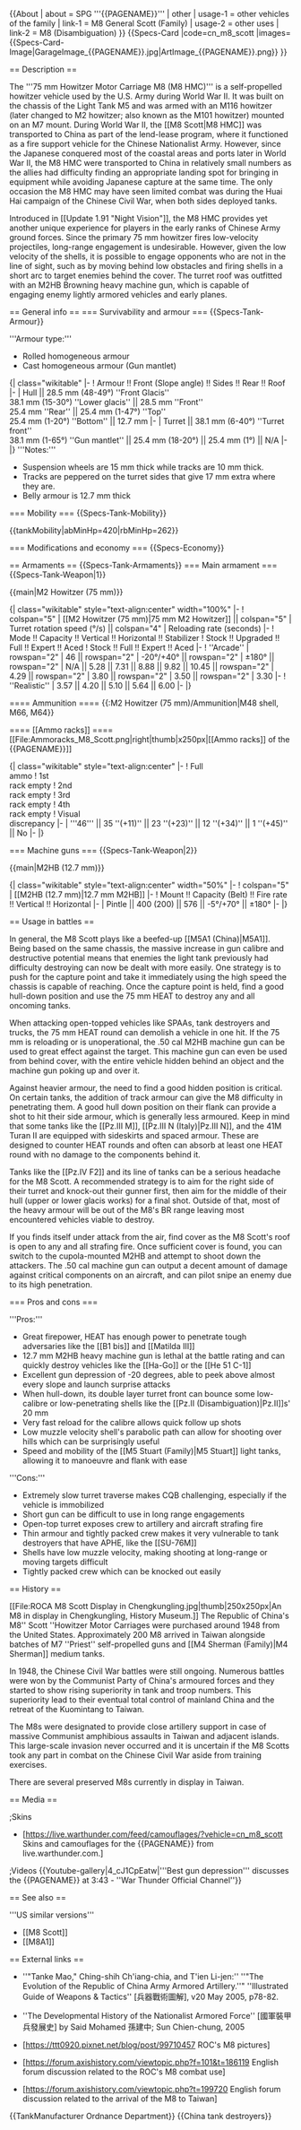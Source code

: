 {{About
| about = SPG '''{{PAGENAME}}'''
| other
| usage-1 = other vehicles of the family
| link-1 = M8 General Scott (Family)
| usage-2 = other uses
| link-2 = M8 (Disambiguation)
}}
{{Specs-Card
|code=cn_m8_scott
|images={{Specs-Card-Image|GarageImage_{{PAGENAME}}.jpg|ArtImage_{{PAGENAME}}.png}}
}}

== Description ==
<!-- ''In the description, the first part should be about the history of the creation and combat usage of the vehicle, as well as its key features. In the second part, tell the reader about the ground vehicle in the game. Insert a screenshot of the vehicle, so that if the novice player does not remember the vehicle by name, he will immediately understand what kind of vehicle the article is talking about.'' -->
The '''75 mm Howitzer Motor Carriage M8 (M8 HMC)''' is a self-propelled howitzer vehicle used by the U.S. Army during World War II. It was built on the chassis of the Light Tank M5 and was armed with an M116 howitzer (later changed to M2 howitzer; also known as the M101 howitzer) mounted on an M7 mount. During World War II, the [[M8 Scott|M8 HMC]] was transported to China as part of the lend-lease program, where it functioned as a fire support vehicle for the Chinese Nationalist Army. However, since the Japanese conquered most of the coastal areas and ports later in World War II, the M8 HMC were transported to China in relatively small numbers as the allies had difficulty finding an appropriate landing spot for bringing in equipment while avoiding Japanese capture at the same time. The only occasion the M8 HMC may have seen limited combat was during the Huai Hai campaign of the Chinese Civil War, when both sides deployed tanks.

Introduced in [[Update 1.91 "Night Vision"]], the M8 HMC provides yet another unique experience for players in the early ranks of Chinese Army ground forces. Since the primary 75 mm howitzer fires low-velocity projectiles, long-range engagement is undesirable. However, given the low velocity of the shells, it is possible to engage opponents who are not in the line of sight, such as by moving behind low obstacles and firing shells in a short arc to target enemies behind the cover. The turret roof was outfitted with an M2HB Browning heavy machine gun, which is capable of engaging enemy lightly armored vehicles and early planes.

== General info ==
=== Survivability and armour ===
{{Specs-Tank-Armour}}
<!-- ''Describe armour protection. Note the most well protected and key weak areas. Appreciate the layout of modules as well as the number and location of crew members. Is the level of armour protection sufficient, is the placement of modules helpful for survival in combat? If necessary use a visual template to indicate the most secure and weak zones of the armour.'' -->
'''Armour type:'''

* Rolled homogeneous armour
* Cast homogeneous armour (Gun mantlet)

{| class="wikitable"
|-
! Armour !! Front (Slope angle) !! Sides !! Rear !! Roof
|-
| Hull || 28.5 mm (48-49°) ''Front Glacis'' <br> 38.1 mm (15-30°) ''Lower glacis'' || 28.5 mm ''Front'' <br> 25.4 mm ''Rear'' || 25.4 mm (1-47°) ''Top'' <br> 25.4 mm (1-20°) ''Bottom'' || 12.7 mm
|-
| Turret || 38.1 mm (6-40°) ''Turret front'' <br> 38.1 mm (1-65°) ''Gun mantlet'' || 25.4 mm (18-20°) || 25.4 mm (1°) || N/A
|-
|}
'''Notes:'''

* Suspension wheels are 15 mm thick while tracks are 10 mm thick.
* Tracks are peppered on the turret sides that give 17 mm extra where they are.
* Belly armour is 12.7 mm thick

=== Mobility ===
{{Specs-Tank-Mobility}}
<!-- ''Write about the mobility of the ground vehicle. Estimate the specific power and manoeuvrability, as well as the maximum speed forwards and backwards.'' -->

{{tankMobility|abMinHp=420|rbMinHp=262}}

=== Modifications and economy ===
{{Specs-Economy}}

== Armaments ==
{{Specs-Tank-Armaments}}
=== Main armament ===
{{Specs-Tank-Weapon|1}}
<!-- ''Give the reader information about the characteristics of the main gun. Assess its effectiveness in a battle based on the reloading speed, ballistics and the power of shells. Do not forget about the flexibility of the fire, that is how quickly the cannon can be aimed at the target, open fire on it and aim at another enemy. Add a link to the main article on the gun: <code><nowiki>{{main|Name of the weapon}}</nowiki></code>. Describe in general terms the ammunition available for the main gun. Give advice on how to use them and how to fill the ammunition storage.'' -->
{{main|M2 Howitzer (75 mm)}}

{| class="wikitable" style="text-align:center" width="100%"
|-
! colspan="5" | [[M2 Howitzer (75 mm)|75 mm M2 Howitzer]] || colspan="5" | Turret rotation speed (°/s) || colspan="4" | Reloading rate (seconds)
|-
! Mode !! Capacity !! Vertical !! Horizontal !! Stabilizer
! Stock !! Upgraded !! Full !! Expert !! Aced
! Stock !! Full !! Expert !! Aced
|-
! ''Arcade''
| rowspan="2" | 46 || rowspan="2" | -20°/+40° || rowspan="2" | ±180° || rowspan="2" | N/A || 5.28 || 7.31 || 8.88 || 9.82 || 10.45 || rowspan="2" | 4.29 || rowspan="2" | 3.80 || rowspan="2" | 3.50 || rowspan="2" | 3.30
|-
! ''Realistic''
| 3.57 || 4.20 || 5.10 || 5.64 || 6.00
|-
|}

==== Ammunition ====
{{:M2 Howitzer (75 mm)/Ammunition|M48 shell, M66, M64}}

==== [[Ammo racks]] ====
[[File:Ammoracks_M8_Scott.png|right|thumb|x250px|[[Ammo racks]] of the {{PAGENAME}}]]
<!-- '''Last updated:''' -->
{| class="wikitable" style="text-align:center"
|-
! Full<br>ammo
! 1st<br>rack empty
! 2nd<br>rack empty
! 3rd<br>rack empty
! 4th<br>rack empty
! Visual<br>discrepancy
|-
| '''46''' || 35&nbsp;''(+11)'' || 23&nbsp;''(+23)'' || 12&nbsp;''(+34)'' || 1&nbsp;''(+45)'' || No
|-
|}

=== Machine guns ===
{{Specs-Tank-Weapon|2}}
<!-- ''Offensive and anti-aircraft machine guns not only allow you to fight some aircraft but also are effective against lightly armoured vehicles. Evaluate machine guns and give recommendations on its use.'' -->
{{main|M2HB (12.7 mm)}}

{| class="wikitable" style="text-align:center" width="50%"
|-
! colspan="5" | [[M2HB (12.7 mm)|12.7 mm M2HB]]
|-
! Mount !! Capacity (Belt) !! Fire rate !! Vertical !! Horizontal
|-
| Pintle || 400 (200) || 576 || -5°/+70° || ±180°
|-
|}

== Usage in battles ==
<!-- ''Describe the tactics of playing in the vehicle, the features of using vehicles in the team and advice on tactics. Refrain from creating a "guide" - do not impose a single point of view but instead give the reader food for thought. Describe the most dangerous enemies and give recommendations on fighting them. If necessary, note the specifics of the game in different modes (AB, RB, SB).'' -->

In general, the M8 Scott plays like a beefed-up [[M5A1 (China)|M5A1]]. Being based on the same chassis, the massive increase in gun calibre and destructive potential means that enemies the light tank previously had difficulty destroying can now be dealt with more easily. One strategy is to push for the capture point and take it immediately using the high speed the chassis is capable of reaching. Once the capture point is held, find a good hull-down position and use the 75 mm HEAT to destroy any and all oncoming tanks.

When attacking open-topped vehicles like SPAAs, tank destroyers and trucks, the 75 mm HEAT round can demolish a vehicle in one hit. If the 75 mm is reloading or is unoperational, the .50 cal M2HB machine gun can be used to great effect against the target. This machine gun can even be used from behind cover, with the entire vehicle hidden behind an object and the machine gun poking up and over it. 

Against heavier armour, the need to find a good hidden position is critical. On certain tanks, the addition of track armour can give the M8 difficulty in penetrating them. A good hull down position on their flank can provide a shot to hit their side armour, which is generally less armoured. Keep in mind that some tanks like the [[Pz.III M]], [[Pz.III N (Italy)|Pz.III N]], and the 41M Turan II are equipped with sideskirts and spaced armour. These are designed to counter HEAT rounds and often can absorb at least one HEAT round with no damage to the components behind it.

Tanks like the [[Pz.IV F2]] and its line of tanks can be a serious headache for the M8 Scott. A recommended strategy is to aim for the right side of their turret and knock-out their gunner first, then aim for the middle of their hull (upper or lower glacis works) for a final shot. Outside of that, most of the heavy armour will be out of the M8's BR range leaving most encountered vehicles viable to destroy.

If you finds itself under attack from the air, find cover as the M8 Scott's roof is open to any and all strafing fire. Once sufficient cover is found, you can switch to the cupola-mounted M2HB and attempt to shoot down the attackers. The .50 cal machine gun can output a decent amount of damage against critical components on an aircraft, and can pilot snipe an enemy due to its high penetration.

=== Pros and cons ===
<!-- ''Summarise and briefly evaluate the vehicle in terms of its characteristics and combat effectiveness. Mark its pros and cons in a bulleted list. Try not to use more than 6 points for each of the characteristics. Avoid using categorical definitions such as "bad", "good" and the like - use substitutions with softer forms such as "inadequate" and "effective".'' -->

'''Pros:'''

* Great firepower, HEAT has enough power to penetrate tough adversaries like the [[B1 bis]] and [[Matilda III]]
* 12.7 mm M2HB heavy machine gun is lethal at the battle rating and can quickly destroy vehicles like the [[Ha-Go]] or the [[He 51 C-1]]
* Excellent gun depression of -20 degrees, able to peek above almost every slope and launch surprise attacks
* When hull-down, its double layer turret front can bounce some low-calibre or low-penetrating shells like the [[Pz.II (Disambiguation)|Pz.II]]s' 20 mm
* Very fast reload for the calibre allows quick follow up shots
* Low muzzle velocity shell's parabolic path can allow for shooting over hills which can be surprisingly useful
* Speed and mobility of the [[M5 Stuart (Family)|M5 Stuart]] light tanks, allowing it to manoeuvre and flank with ease

'''Cons:'''

* Extremely slow turret traverse makes CQB challenging, especially if the vehicle is immobilized
* Short gun can be difficult to use in long range engagements
* Open-top turret exposes crew to artillery and aircraft strafing fire
* Thin armour and tightly packed crew makes it very vulnerable to tank destroyers that have APHE, like the [[SU-76M]]
* Shells have low muzzle velocity, making shooting at long-range or moving targets difficult
* Tightly packed crew which can be knocked out easily

== History ==
<!-- ''Describe the history of the creation and combat usage of the vehicle in more detail than in the introduction. If the historical reference turns out to be too long, take it to a separate article, taking a link to the article about the vehicle and adding a block "/History" (example: <nowiki>https://wiki.warthunder.com/(Vehicle-name)/History</nowiki>) and add a link to it here using the <code>main</code> template. Be sure to reference text and sources by using <code><nowiki><ref></ref></nowiki></code>, as well as adding them at the end of the article with <code><nowiki><references /></nowiki></code>. This section may also include the vehicle's dev blog entry (if applicable) and the in-game encyclopedia description (under <code><nowiki>=== In-game description ===</nowiki></code>, also if applicable).'' -->
[[File:ROCA M8 Scott Display in Chengkungling.jpg|thumb|250x250px|An M8 in display in Chengkungling, History Museum.]]
The Republic of China's M8'' Scott ''Howitzer Motor Carriages were purchased around 1948 from the United States. Approximately 200 M8 arrived in Taiwan alongside batches of M7 ''Priest'' self-propelled guns and [[M4 Sherman (Family)|M4 Sherman]] medium tanks.

In 1948, the Chinese Civil War battles were still ongoing. Numerous battles were won by the Communist Party of China's armoured forces and they started to show rising superiority in tank and troop numbers. This superiority lead to their eventual total control of mainland China and the retreat of the Kuomintang to Taiwan.

The M8s were designated to provide close artillery support in case of massive Communist amphibious assaults in Taiwan and adjacent islands. This large-scale invasion never occurred and it is uncertain if the M8 Scotts took any part in combat on the Chinese Civil War aside from training exercises.

There are several preserved M8s currently in display in Taiwan.

== Media ==
<!-- ''Excellent additions to the article would be video guides, screenshots from the game, and photos.'' -->

;Skins

* [https://live.warthunder.com/feed/camouflages/?vehicle=cn_m8_scott Skins and camouflages for the {{PAGENAME}} from live.warthunder.com.]

;Videos
{{Youtube-gallery|4_cJ1CpEatw|'''Best gun depression''' discusses the {{PAGENAME}} at 3:43 - ''War Thunder Official Channel''}}

== See also ==
<!-- ''Links to the articles on the War Thunder Wiki that you think will be useful for the reader, for example:''
* ''reference to the series of the vehicles;''
* ''links to approximate analogues of other nations and research trees.'' -->

'''US similar versions'''

* [[M8 Scott]]
* [[M8A1]]

== External links ==
<!-- ''Paste links to sources and external resources, such as:''
* ''topic on the official game forum;''
* ''other literature.'' -->

* ''"Tanke Mao," Ching-shih Ch'iang-chia, and T'ien Li-jen:'' ''"The Evolution of the Republic of China Army Armored Artillery.''" ''Illustrated Guide of Weapons & Tactics'' [兵器戰術圖解], v20 May 2005, p78-82.
* ''The Developmental History of the Nationalist Armored Force'' [國軍裝甲兵發展史] by Said Mohamed 孫建中; Sun Chien-chung, 2005

* [https://ttt0920.pixnet.net/blog/post/99710457 ROC's M8 pictures]
* [https://forum.axishistory.com/viewtopic.php?f=101&t=186119 English forum discussion related to the ROC's M8 combat use]
* [https://forum.axishistory.com/viewtopic.php?t=199720 English forum discussion related to the arrival of the M8 to Taiwan]

{{TankManufacturer Ordnance Department}}
{{China tank destroyers}}